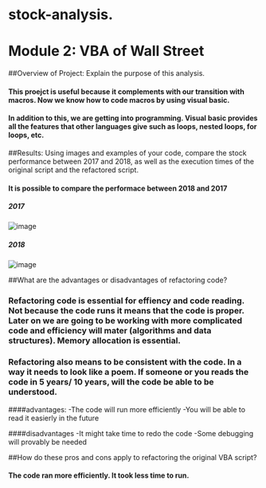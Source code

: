 # stock-analysis.
# Module 2: VBA of Wall Street


##Overview of Project: Explain the purpose of this analysis.
#### This proejct is useful because it complements with our transition with macros. Now we know how to code macros by using visual basic. 
#### In addition to this, we are getting into programming. Visual basic provides all the features that other languages give such as loops, nested loops, for loops, etc. 

##Results: Using images and examples of your code, compare the stock performance between 2017 and 2018, as well as the execution times of the original script and the refactored script.
#### It is possible to compare the performace between 2018 and 2017
##### 2017
![image](https://user-images.githubusercontent.com/25726054/124840148-51f41980-df58-11eb-83d6-3cd3a1c29cc4.png)
##### 2018
![image](https://user-images.githubusercontent.com/25726054/124840207-718b4200-df58-11eb-9440-3dc5501a8d66.png)

##What are the advantages or disadvantages of refactoring code?
### Refactoring code is essential for effiency and code reading. Not because the code runs it means that the code is proper. Later on we are going to be working with more complicated code and efficiency will mater (algorithms and data structures). Memory allocation is essential. 
### Refactoring also means to be consistent with the code. In a way it needs to look like a poem. If someone or you reads the code in 5 years/ 10 years, will the code be able to be understood. 
####advantages: 
-The code will run more efficiently
-You will be able to read it easierly in the future

####disadvantages
-It might take time to redo the code
-Some debugging will provably be needed

##How do these pros and cons apply to refactoring the original VBA script?
#### The code ran more efficiently. It took less time to run. 

